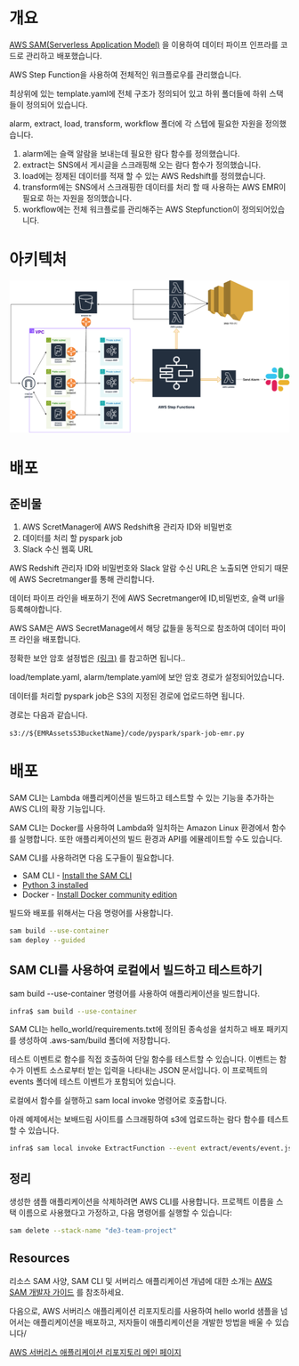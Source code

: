 # 개요

[AWS SAM(Serverless Application Model)](https://aws.amazon.com/ko/serverless/sam/)
을 이용하여 데이터 파이프 인프라를 코드로 관리하고 배포했습니다.

AWS Step Function을 사용하여 전체적인 워크플로우를 관리했습니다.

최상위에 있는 template.yaml에 전체 구조가 정의되어 있고 하위 폴더들에 하위 스택들이 정의되어 있습니다.

alarm, extract, load, transform, workflow 폴더에 각 스텝에 필요한
자원을 정의했습니다.

1. alarm에는 슬랙 알람을 보내는데 필요한 람다 함수를 정의했습니다.
2. extract는 SNS에서 게시글을 스크래핑해 오는 람다 함수가 정의했습니다.
3. load에는 정제된 데이터를 적재 할 수 있는 AWS Redshift를 정의했습니다.
4. transform에는 SNS에서 스크래핑한 데이터를 처리 할 때 사용하는 AWS EMR이
   필요로 하는 자원을 정의했습니다.
5. workflow에는 전체 워크플로를 관리해주는 AWS Stepfunction이 정의되어있습니다.

# 아키텍처

![cloudformation.drawio.png](cloudformation.drawio.png)

# 배포

## 준비물

1. AWS ScretManager에 AWS Redshift용 관리자 ID와 비밀번호
2. 데이터를 처리 할 pyspark job
3. Slack 수신 웹훅 URL

AWS Redshift 관리자 ID와 비밀번호와 Slack 알람 수신 URL은 노출되면 안되기
때문에 AWS Secretmanger를 통해 관리합니다.

데이터 파이프 라인을 배포하기 전에 AWS Secretmanger에 ID,비밀번호, 슬랙 url을
등록해야합니다.

AWS SAM은 AWS SecretManage에서 해당 값들을 동적으로 참조하여 데이터 파이프 라인을 배포합니다.

정확한 보안 암호 설정법은 [(링크)](https://docs.aws.amazon.com/AWSCloudFormation/latest/UserGuide/dynamic-references.html)
를 참고하면 됩니다..

load/template.yaml, alarm/template.yaml에 보안 암호 경로가 설정되어있습니다.

데이터를 처리할 pyspark job은 S3의 지정된 경로에 업로드하면 됩니다.

경로는 다음과 같습니다.

`s3://${EMRAssetsS3BucketName}/code/pyspark/spark-job-emr.py`

# 배포

SAM CLI는 Lambda 애플리케이션을 빌드하고 테스트할 수 있는 기능을 추가하는 AWS CLI의 확장 기능입니다.

SAM CLI는 Docker를 사용하여 Lambda와 일치하는 Amazon Linux 환경에서 함수를 실행합니다.
또한 애플리케이션의 빌드 환경과 API를 에뮬레이트할 수도 있습니다.

SAM CLI를 사용하려면 다음 도구들이 필요합니다.

* SAM
  CLI - [Install the SAM CLI](https://docs.aws.amazon.com/serverless-application-model/latest/developerguide/serverless-sam-cli-install.html)
* [Python 3 installed](https://www.python.org/downloads/)
* Docker - [Install Docker community edition](https://hub.docker.com/search/?type=edition&offering=community)

빌드와 배포를 위해서는 다음 명령어를 사용합니다.

```bash
sam build --use-container
sam deploy --guided
```

## SAM CLI를 사용하여 로컬에서 빌드하고 테스트하기

sam build --use-container 명령어를 사용하여 애플리케이션을 빌드합니다.

```bash
infra$ sam build --use-container
```

SAM CLI는 hello_world/requirements.txt에 정의된 종속성을 설치하고 배포 패키지를 생성하여 .aws-sam/build 폴더에 저장합니다.

테스트 이벤트로 함수를 직접 호출하여 단일 함수를 테스트할 수 있습니다. 이벤트는 함수가 이벤트 소스로부터 받는 입력을 나타내는 JSON 문서입니다. 이 프로젝트의 events 폴더에 테스트 이벤트가 포함되어
있습니다.

로컬에서 함수를 실행하고 sam local invoke 명령어로 호출합니다.

아래 예제에서는 보배드림 사이트를 스크래핑하여 s3에 업로드하는 람다 함수를 테스트 할 수 있습니다.

```bash
infra$ sam local invoke ExtractFunction --event extract/events/event.json
```

## 정리

생성한 샘플 애플리케이션을 삭제하려면 AWS CLI를 사용합니다. 프로젝트 이름을 스택 이름으로 사용했다고 가정하고, 다음 명령어를 실행할 수 있습니다:

```bash
sam delete --stack-name "de3-team-project"
```

## Resources

리소스
SAM 사양, SAM CLI 및 서버리스 애플리케이션 개념에 대한 소개는
[AWS SAM 개발자 가이드](https://docs.aws.amazon.com/serverless-application-model/latest/developerguide/what-is-sam.html)
를 참조하세요.

다음으로, AWS 서버리스 애플리케이션 리포지토리를 사용하여 hello world 샘플을 넘어서는 애플리케이션을 배포하고, 저자들이 애플리케이션을 개발한 방법을 배울 수 있습니다/

[AWS 서버리스 애플리케이션 리포지토리 메인 페이지](https://aws.amazon.com/serverless/serverlessrepo/)

